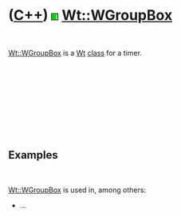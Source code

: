 
 

 

 

 

 

([C++](Cpp.md)) ![Wt](PicWt.png) [Wt::WGroupBox](CppWGroupBox.md)
===================================================================

 

[Wt::WGroupBox](CppWGroupBox.md) is a [Wt](CppWt.md)
[class](CppClass.md) for a timer.

 

 

 

 

 

Examples
--------

 

[Wt::WGroupBox](CppWGroupBox.md) is used in, among others:

-   ...

 

 

 

 

 

 

